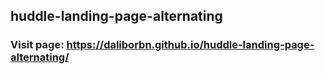 ## huddle-landing-page-alternating

### Visit page: https://daliborbn.github.io/huddle-landing-page-alternating/
